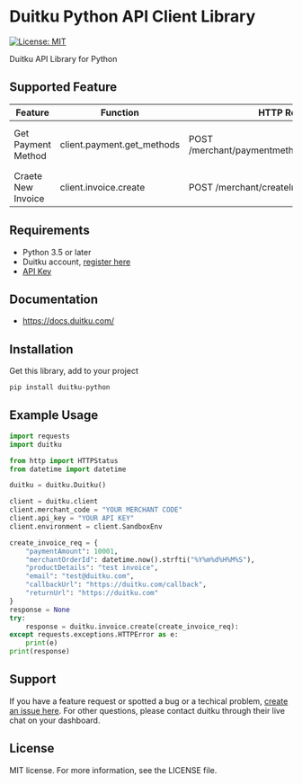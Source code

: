 # Duitku Python API Client Library
[![License: MIT](https://img.shields.io/badge/License-MIT-red.svg)](https://opensource.org/licenses/MIT)

Duitku API Library for Python
## Supported Feature
|        Feature         |              Function                |                HTTP Request                   |              Description              |
|------------------------|--------------------------------------|-----------------------------------------------|---------------------------------------|
| Get Payment Method     | client.payment.get_methods           | POST /merchant/paymentmethod/getpaymentmethod | Get list of available payment methods |
| Craete New Invoice     | client.invoice.create                | POST /merchant/createInvoice                  | Create Transaction via POP API        |

## Requirements
- Python 3.5 or later
- Duitku account, [register here](https://dashboard.duitku.com/Account/Register)
- [API Key](https://docs.duitku.com/en/account/#account-integration--getting-api-key)

## Documentation
- https://docs.duitku.com/

## Installation
Get this library, add to your project

```bash
pip install duitku-python
```

## Example Usage
```python
import requests
import duitku

from http import HTTPStatus
from datetime import datetime

duitku = duitku.Duitku()

client = duitku.client
client.merchant_code = "YOUR MERCHANT CODE"
client.api_key = "YOUR API KEY"
client.environment = client.SandboxEnv

create_invoice_req = {
    "paymentAmount": 10001,
    "merchantOrderId": datetime.now().strfti("%Y%m%d%H%M%S"),
    "productDetails": "test invoice",
    "email": "test@duitku.com",
    "callbackUrl": "https://duitku.com/callback",
    "returnUrl": "https://duitku.com"
}
response = None
try:
    response = duitku.invoice.create(create_invoice_req):
except requests.exceptions.HTTPError as e:
    print(e)
print(response)
```

## Support
If you have a feature request or spotted a bug or a techical problem, [create an issue here](https://github.com/idoyudha/duitku-python/issues/new/choose).
For other questions, please contact duitku through their live chat on your dashboard.

## License
MIT license. For more information, see the LICENSE file.